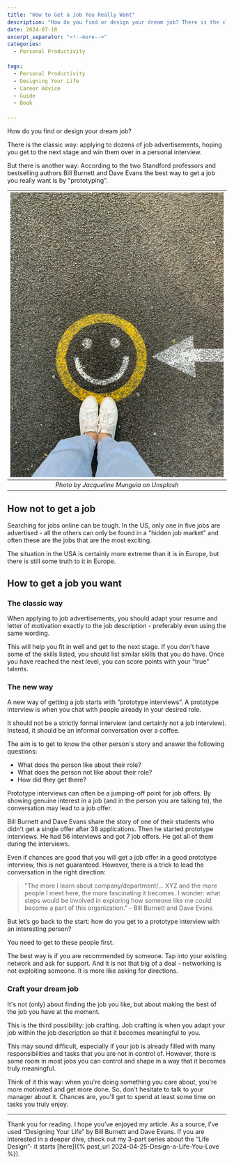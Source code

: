 ```yaml
---
title: "How to Get a Job You Really Want"
description: "How do you find or design your dream job? There is the classic way: applying to dozens of job advertisements, hoping you get to the next stage and win them over in a personal interview. But there is another way: According to the two Standford professors and bestselling authors Bill Burnett and Dave Evans the best way to get a job you really want is by prototyping."
date: 2024-07-18
excerpt_separator: "<!--more-->"
categories:
  - Personal Productivity

tags:
  - Personal Productivity
  - Designing Your Life
  - Career Advice
  - Guide
  - Book

---
```


How do you find or design your dream job?

There is the classic way: applying to dozens of job advertisements, hoping you get to the next stage and win them over in a personal interview.

But there is another way: According to the two Standford professors and bestselling authors Bill Burnett and Dave Evans the best way to get a job you really want is by "prototyping".

| ![image](/assets/images/jacqueline-munguia-smile-arrow-unsplash.jpg) |
|:--:|
| *Photo by Jacqueline Munguia on Unsplash* |

## How not to get a job

Searching for jobs online can be tough. In the US, only one in five jobs are advertised - all the others can only be found in a "hidden job market" and often these are the jobs that are the most exciting.

The situation in the USA is certainly more extreme than it is in Europe, but there is still some truth to it in Europe.

## How to get a job you want

### The classic way

When applying to job advertisements, you should adapt your resume and letter of motivation exactly to the job description - preferably even using the same wording.

This will help you fit in well and get to the next stage. If you don't have some of the skills listed, you should list similar skills that you do have. Once you have reached the next level, you can score points with your "true" talents.

### The new way

A new way of getting a job starts with “prototype interviews”. A prototype interview is when you chat with people already in your desired role.

It should not be a strictly formal interview (and certainly not a job interview). Instead, it should be an informal conversation over a coffee.

The aim is to get to know the other person's story and answer the following questions:

- What does the person like about their role?
- What does the person not like about their role?
- How did they get there?

Prototype interviews can often be a jumping-off point for job offers. By showing genuine interest in a job (and in the person you are talking to), the conversation may lead to a job offer.

Bill Burnett and Dave Evans share the story of one of their students who didn't get a single offer after 38 applications. Then he started prototype interviews. He had 56 interviews and got 7 job offers. He got all of them during the interviews.

Even if chances are good that you will get a job offer in a good prototype interview, this is not guaranteed. However, there is a trick to lead the conversation in the right direction:

> "The more I learn about company/department/… XYZ and the more people I meet here, the more fascinating it becomes. I wonder: what steps would be involved in exploring how someone like me could become a part of this organization." - Bill Burnett and Dave Evans
>

But let’s go back to the start: how do you get to a prototype interview with an interesting person?

You need to get to these people first.

The best way is if you are recommended by someone. Tap into your existing network and ask for support. And it is not that big of a deal - networking is not exploiting someone. It is more like asking for directions.

### Craft your dream job

It's not (only) about finding the job you like, but about making the best of the job you have at the moment.

This is the third possibility: job crafting. Job crafting is when you adapt your job within the job description so that it becomes meaningful to you.

This may sound difficult, especially if your job is already filled with many responsibilities and tasks that you are not in control of. However, there is some room in most jobs you can control and shape in a way that it becomes truly meaningful.

Think of it this way: when you're doing something you care about, you're more motivated and get more done. So, don't hesitate to talk to your manager about it. Chances are, you'll get to spend at least some time on tasks you truly enjoy.

---

Thank you for reading. I hope you’ve enjoyed my article. As a source, I’ve used “Designing Your Life” by Bill Burnett and Dave Evans. If you are interested in a deeper dive, check out my 3-part series about the “Life Design”- it starts [here]({% post_url 2024-04-25-Design-a-Life-You-Love %}).